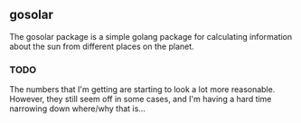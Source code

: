 ## gosolar

The gosolar package is a simple golang package for calculating information
about the sun from different places on the planet.

### TODO

The numbers that I'm getting are starting to look a lot more reasonable.
However, they still seem off in some cases, and I'm having a hard time
narrowing down where/why that is...
